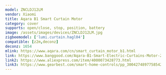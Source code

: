 ```yaml
---
model: ZNCLDJ12LM
vendor: Xiaomi
title: Aqara B1 Smart Curtain Motor 
category: cover
supports: open/close, stop, position, battery
image: /assets/images/devices/ZNCLDJ12LM.jpg
zigbeemodel: ['lumi.curtain.hagl04']
compatible: [z2m,deconz]
deconz: 1654
mlink: https://www.aqara.com/cn/smart_curtain_motor_b1.html
link: https://www.banggood.com/Aqara-B1-Smart-Electric-Curtains-Motor-Zig-bee-APP-Wireless-Remote-Control-Voice-Control-Li-Battery-Adapter-Supply-works-with-Mijia-from-Xiaomi-Youpin-p-1489920.html
link2: https://www.aliexpress.com/item/4000073428773.html
link3: https://www.gearbest.com/smart-home-controls/pp_3004274897758542.html
---
```

